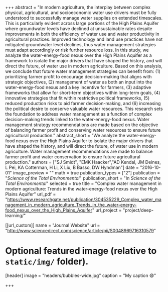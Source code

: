 +++
abstract = "In modern agriculture, the interplay between complex physical, agricultural, and socioeconomic water use drivers must be fully understood to successfully manage water supplies on extended timescales. This is particularly evident across large portions of the High Plains Aquifer where groundwater levels have declined at unsustainable rates despite improvements in both the efficiency of water use and water productivity in agricultural practices. Improved technology and land use practices have not mitigated groundwater level declines, thus water management strategies must adapt accordingly or risk further resource loss. In this study, we analyze the water-energy-food nexus over the High Plains Aquifer as a framework to isolate the major drivers that have shaped the history, and will direct the future, of water use in modern agriculture. Based on this analysis, we conclude that future water management strategies can benefit from: (1) prioritizing farmer profit to encourage decision-making that aligns with strategic objectives, (2) management of water as both an input into the water-energy-food nexus and a key incentive for farmers, (3) adaptive frameworks that allow for short-term objectives within long-term goals, (4) innovative strategies that fit within restrictive political frameworks, (5) reduced production risks to aid farmer decision-making, and (6) increasing the political desire to conserve valuable water resources. This research sets the foundation to address water management as a function of complex decision-making trends linked to the water-energy-food nexus. Water management strategy recommendations are made based on the objective of balancing farmer profit and conserving water resources to ensure future agricultural production."
abstract_short = "We analyze the water-energy-food nexus over the High Plains Aquifer to isolate the major drivers that have shaped the history, and will direct the future, of water use in modern agriculture. Water management recommendations are made to balance farmer profit and water conservation to ensure future agricultural production."
authors = ["SJ Smidt", "EMK Haacker","AD Kendal, JM Deines, L Pei, KA Cotterman, H Li, X Liu, B Basso, DW Hyndman"]
date = "2016-10-01"
image_preview = ""
math = true
publication_types = ["2"]
publication = "*Science of the Total Environmental*"
publication_short = "In *Science of the Total Environmental*"
selected = true
title = "Complex water management in modern agriculture: Trends in the water-energy-food nexus over the High Plains Aquifer"
url_pdf = "https://www.researchgate.net/publication/304535229_Complex_water_management_in_modern_agriculture_Trends_in_the_water-energy-food_nexus_over_the_High_Plains_Aquifer"
url_project = "project/deep-learning/"

[[url_custom]]
name = "Journal Website"
url = "http://www.sciencedirect.com/science/article/pii/S0048969716310579"

# Optional featured image (relative to `static/img/` folder).
[header]
image = "headers/bubbles-wide.jpg"
caption = "My caption :smile:"

+++

